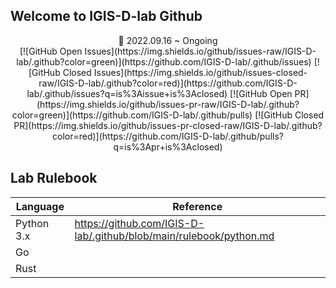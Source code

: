 ## Welcome to IGIS-D-lab Github


<div>
  <div align="center">
    📆 2022.09.16 ~ Ongoing
  </div>
  
  <div align="center">
    [![GitHub Open Issues](https://img.shields.io/github/issues-raw/IGIS-D-lab/.github?color=green)](https://github.com/IGIS-D-lab/.github/issues)
    [![GitHub Closed Issues](https://img.shields.io/github/issues-closed-raw/IGIS-D-lab/.github?color=red)](https://github.com/IGIS-D-lab/.github/issues?q=is%3Aissue+is%3Aclosed)
    [![GitHub Open PR](https://img.shields.io/github/issues-pr-raw/IGIS-D-lab/.github?color=green)](https://github.com/IGIS-D-lab/.github/pulls)
    [![GitHub Closed PR](https://img.shields.io/github/issues-pr-closed-raw/IGIS-D-lab/.github?color=red)](https://github.com/IGIS-D-lab/.github/pulls?q=is%3Apr+is%3Aclosed)
  </div>
</div>

<!--

**Here are some ideas to get you started:**

🙋‍♀️ A short introduction - what is your organization all about?
🌈 Contribution guidelines - how can the community get involved?
👩‍💻 Useful resources - where can the community find your docs? Is there anything else the community should know?
🍿 Fun facts - what does your team eat for breakfast?
🧙 Remember, you can do mighty things with the power of [Markdown](https://docs.github.com/github/writing-on-github/getting-started-with-writing-and-formatting-on-github/basic-writing-and-formatting-syntax)
-->

## Lab Rulebook

| Language | Reference |
|----------|-----------|
| Python 3.x | https://github.com/IGIS-D-lab/.github/blob/main/rulebook/python.md |
| Go |  |
| Rust | |
